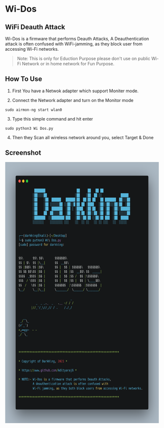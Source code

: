 # Wi-Dos
## WiFi Deauth Attack
Wi-Dos is a firmware that performs Deauth Attacks, A Deauthentication attack is often confused with WiFi-jamming, as they block user from accessing Wi-Fi networks. 

> Note: This is only for Eduction Purpose please don't use on public Wi-Fi Network or in home network for Fun Purpose.

## How To Use


1. First You have a Netwok adapter which support Moniter mode.

2. Connect the Network adapter and turn on the Monitor mode 

```
sudo airmon-ng start wlan0
```

3. Type this simple command and hit enter
  
 ```
sudo python3 Wi Dos.py
```


4. Then they Scan all wireless network around you, select Target & Done   


## Screenshot


<img src="https://github.com/Adityaraj6/Wi-Dos/blob/main/Wi%20Dos.png" width="660" height="856">

